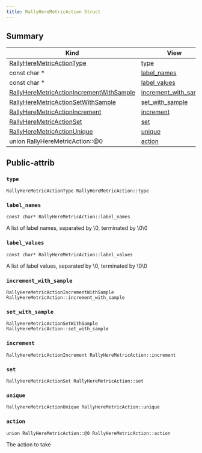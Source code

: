 ```yaml
---
title: RallyHereMetricAction Struct
---
```


## Summary
| Kind | View | Description |
|------|------|-------------|
|[RallyHereMetricActionType](/game-host-adapter/c__metrics_8hxml/#c__metrics_8h_1ab8924252bdca9e75368c0256ad21b280)|[type](/game-host-adapter/structrallyheremetricactionxml/#structRallyHereMetricAction_1a38eefef5aea9eb30a8a98858bbe1fd87)||
|const char *|[label_names](/game-host-adapter/structrallyheremetricactionxml/#structRallyHereMetricAction_1a7ea459c2b57aceae25b4a64fa7af2a87)||
|const char *|[label_values](/game-host-adapter/structrallyheremetricactionxml/#structRallyHereMetricAction_1a5f60337cbe56addbc1efcdf413b30941)||
|[RallyHereMetricActionIncrementWithSample](/game-host-adapter/structrallyheremetricactionincrementwithsamplexml/#structRallyHereMetricActionIncrementWithSample)|[increment_with_sample](/game-host-adapter/structrallyheremetricactionxml/#structRallyHereMetricAction_1acdd9b8ab052985f11f69479520d14ddc)||
|[RallyHereMetricActionSetWithSample](/game-host-adapter/structrallyheremetricactionsetwithsamplexml/#structRallyHereMetricActionSetWithSample)|[set_with_sample](/game-host-adapter/structrallyheremetricactionxml/#structRallyHereMetricAction_1a953dc621717d4fd5dc88ac78a57e480d)||
|[RallyHereMetricActionIncrement](/game-host-adapter/structrallyheremetricactionincrementxml/#structRallyHereMetricActionIncrement)|[increment](/game-host-adapter/structrallyheremetricactionxml/#structRallyHereMetricAction_1a3a2aca58050d0e13e79a6c245189150d)||
|[RallyHereMetricActionSet](/game-host-adapter/structrallyheremetricactionsetxml/#structRallyHereMetricActionSet)|[set](/game-host-adapter/structrallyheremetricactionxml/#structRallyHereMetricAction_1a2fde817163a71d14b17179557d0180b2)||
|[RallyHereMetricActionUnique](/game-host-adapter/structrallyheremetricactionuniquexml/#structRallyHereMetricActionUnique)|[unique](/game-host-adapter/structrallyheremetricactionxml/#structRallyHereMetricAction_1ac6be45ccd5a7a84afb51068b5399fd0b)||
|union RallyHereMetricAction::@0|[action](/game-host-adapter/structrallyheremetricactionxml/#structRallyHereMetricAction_1a6f65572b126b3aaf389916ff31580195)||
## Public-attrib



### `type` <a id="structRallyHereMetricAction_1a38eefef5aea9eb30a8a98858bbe1fd87"></a>

`RallyHereMetricActionType RallyHereMetricAction::type`






### `label_names` <a id="structRallyHereMetricAction_1a7ea459c2b57aceae25b4a64fa7af2a87"></a>

`const char* RallyHereMetricAction::label_names`



A list of label names, separated by \0, terminated by \0\0 



### `label_values` <a id="structRallyHereMetricAction_1a5f60337cbe56addbc1efcdf413b30941"></a>

`const char* RallyHereMetricAction::label_values`



A list of label values, separated by \0, terminated by \0\0 



### `increment_with_sample` <a id="structRallyHereMetricAction_1acdd9b8ab052985f11f69479520d14ddc"></a>

`RallyHereMetricActionIncrementWithSample RallyHereMetricAction::increment_with_sample`






### `set_with_sample` <a id="structRallyHereMetricAction_1a953dc621717d4fd5dc88ac78a57e480d"></a>

`RallyHereMetricActionSetWithSample RallyHereMetricAction::set_with_sample`






### `increment` <a id="structRallyHereMetricAction_1a3a2aca58050d0e13e79a6c245189150d"></a>

`RallyHereMetricActionIncrement RallyHereMetricAction::increment`






### `set` <a id="structRallyHereMetricAction_1a2fde817163a71d14b17179557d0180b2"></a>

`RallyHereMetricActionSet RallyHereMetricAction::set`






### `unique` <a id="structRallyHereMetricAction_1ac6be45ccd5a7a84afb51068b5399fd0b"></a>

`RallyHereMetricActionUnique RallyHereMetricAction::unique`






### `action` <a id="structRallyHereMetricAction_1a6f65572b126b3aaf389916ff31580195"></a>

`union RallyHereMetricAction::@0 RallyHereMetricAction::action`



The action to take 




